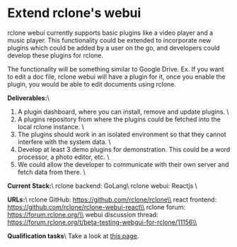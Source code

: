 
# Extend rclone's webui

rclone webui currently supports basic plugins like a video player and a music player. This functionality could be extended to incorporate new plugins which could be added by a user on the go, and developers could develop these plugins for rclone. 

The functionality will be something similar to Google Drive. Ex. If you want to edit a doc file, rclone webui will have a plugin for it, once you enable the plugin, you would be able to edit documents using rclone. 

**Deliverables:**\\
1. A plugin dashboard, where you can install, remove and update plugins. \\
2. A plugins repository from where the plugins could be fetched into the local rclone instance. \\
2. The plugins should work in an isolated environment so that they cannot interfere with the system data. \\
3. Develop at least 3 demo plugins for demonstration. This could be a word processor, a photo editor, etc. \\
4. We could allow the developer to communicate with their own server and fetch data from there. \\

**Current Stack:**\\
rclone backend: GoLang\\
rclone webui: Reactjs \\

**URLs:**\\
rclone GitHub: https://github.com/rclone/rclone\\
react frontend: https://github.com/rclone/rclone-webui-react\\
rclone forum: https://forum.rclone.org/\\
webui discussion thread: https://forum.rclone.org/t/beta-testing-webgui-for-rclone/11156\\

**Qualification tasks**\\
Take a look at [this page](https://ccextractor.org/public/gsoc/takehome).
